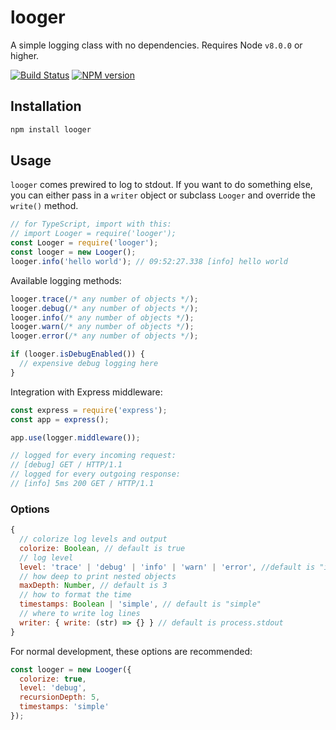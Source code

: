 # looger
A simple logging class with no dependencies. Requires Node `v8.0.0` or higher.

[![Build Status](https://travis-ci.org/tmont/looger.svg?branch=master)](https://travis-ci.org/tmont/looger)
[![NPM version](https://img.shields.io/npm/v/looger.svg)](https://www.npmjs.com/package/looger)

## Installation
```bash
npm install looger
```

## Usage
`looger` comes prewired to log to stdout. If you want to do something
else, you can either pass in a `writer` object or subclass `Looger`
and override the `write()` method.

```javascript
// for TypeScript, import with this:
// import Looger = require('looger');
const Looger = require('looger');
const looger = new Looger();
looger.info('hello world'); // 09:52:27.338 [info] hello world
```

Available logging methods:
```javascript
looger.trace(/* any number of objects */);
looger.debug(/* any number of objects */);
looger.info(/* any number of objects */);
looger.warn(/* any number of objects */);
looger.error(/* any number of objects */);

if (looger.isDebugEnabled()) {
  // expensive debug logging here
}
```

Integration with Express middleware:

```javascript
const express = require('express');
const app = express();

app.use(logger.middleware());

// logged for every incoming request:
// [debug] GET / HTTP/1.1
// logged for every outgoing response:
// [info] 5ms 200 GET / HTTP/1.1
```

### Options
```javascript
{
  // colorize log levels and output	
  colorize: Boolean, // default is true
  // log level
  level: 'trace' | 'debug' | 'info' | 'warn' | 'error', //default is "info"
  // how deep to print nested objects
  maxDepth: Number, // default is 3
  // how to format the time
  timestamps: Boolean | 'simple', // default is "simple"
  // where to write log lines
  writer: { write: (str) => {} } // default is process.stdout
}
```

For normal development, these options are recommended:

```javascript
const looger = new Looger({
  colorize: true,
  level: 'debug',
  recursionDepth: 5,
  timestamps: 'simple'
});
```
